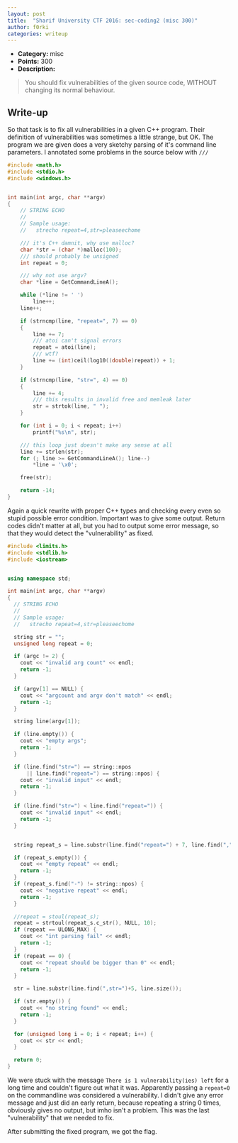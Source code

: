 ```yaml
---
layout: post
title:  "Sharif University CTF 2016: sec-coding2 (misc 300)"
author: f0rki
categories: writeup
---
```


* **Category:** misc
* **Points:** 300
* **Description:**

> You should fix vulnerabilities of the given source code, WITHOUT changing its
> normal behaviour.

## Write-up

So that task is to fix all vulnerabilities in a given C++ program. Their
definition of vulnerabilities was sometimes a little strange, but OK. The
program we are given does a very sketchy parsing of it's command line
parameters. I annotated some problems in the source below with `///`

```cpp
#include <math.h>
#include <stdio.h>
#include <windows.h>


int main(int argc, char **argv)
{
	// STRING ECHO
	//
	// Sample usage:
	//   strecho repeat=4,str=pleaseechome

    /// it's C++ damnit, why use malloc?
	char *str = (char *)malloc(100);
    /// should probably be unsigned
	int repeat = 0;

    /// why not use argv?
	char *line = GetCommandLineA();

	while (*line != ' ')
		line++;
	line++;

	if (strncmp(line, "repeat=", 7) == 0)
	{
		line += 7;
        /// atoi can't signal errors
		repeat = atoi(line);
        /// wtf?
		line += (int)ceil(log10((double)repeat)) + 1;
	}

	if (strncmp(line, "str=", 4) == 0)
	{
		line += 4;
        /// this results in invalid free and memleak later
		str = strtok(line, " ");
	}

	for (int i = 0; i < repeat; i++)
		printf("%s\n", str);

    /// this loop just doesn't make any sense at all
	line += strlen(str);
	for (; line >= GetCommandLineA(); line--)
		*line = '\x0';

	free(str);

	return -14;
}
```

Again a quick rewrite with proper C++ types and checking every even so stupid
possible error condition. Important was to give some output. Return codes
didn't matter at all, but you had to output some error message, so that they
would detect the "vulnerability" as fixed.

```cpp
#include <limits.h>
#include <stdlib.h>
#include <iostream>


using namespace std;

int main(int argc, char **argv)
{
  // STRING ECHO
  //
  // Sample usage:
  //   strecho repeat=4,str=pleaseechome

  string str = "";
  unsigned long repeat = 0;

  if (argc != 2) {
    cout << "invalid arg count" << endl;
    return -1;
  }

  if (argv[1] == NULL) {
    cout << "argcount and argv don't match" << endl;
    return -1;
  }

  string line(argv[1]);

  if (line.empty()) {
    cout << "empty args";
    return -1;
  }

  if (line.find("str=") == string::npos
      || line.find("repeat=") == string::npos) {
    cout << "invalid input" << endl;
    return -1;
  }

  if (line.find("str=") < line.find("repeat=")) {
    cout << "invalid input" << endl;
    return -1;
  }


  string repeat_s = line.substr(line.find("repeat=") + 7, line.find(","));

  if (repeat_s.empty()) {
    cout << "empty repeat" << endl;
    return -1;
  }
  if (repeat_s.find("-") != string::npos) {
    cout << "negative repeat" << endl;
    return -1;
  }

  //repeat = stoul(repeat_s);
  repeat = strtoul(repeat_s.c_str(), NULL, 10);
  if (repeat == ULONG_MAX) {
    cout << "int parsing fail" << endl;
    return -1;
  }
  if (repeat == 0) {
    cout << "repeat should be bigger than 0" << endl;
    return -1;
  }

  str = line.substr(line.find(",str=")+5, line.size());

  if (str.empty()) {
    cout << "no string found" << endl;
    return -1;
  }

  for (unsigned long i = 0; i < repeat; i++) {
    cout << str << endl;
  }

  return 0;
}
```

We were stuck with the message `There is 1 vulnerability(ies) left` for a long
time and couldn't figure out what it was. Apparently passing a `repeat=0` on
the commandline was considered a vulnerability. I didn't give any error message
and just did an early return, because repeating a string 0 times, obviously
gives no output, but imho isn't a problem. This was the last "vulnerability"
that we needed to fix.

After submitting the fixed program, we got the flag.
